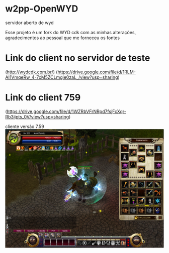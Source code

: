 # w2pp-OpenWYD
servidor aberto de wyd

Esse projeto é um fork do WYD cdk com as minhas alterações, agradecimentos ao pessoal que me forneceu os fontes

# Link do client no servidor de teste
(http://wydcdk.com.br/)
(https://drive.google.com/file/d/1RLM-AI1VmqeRw_4-7cM5ZCLmgie0zaL_/view?usp=sharing)

# Link do client 759
(https://drive.google.com/file/d/1WZRbVFrNRpd7fsjFcXqr-Rb3ijpts_0V/view?usp=sharing)

cliente versão 7.59
<img src="images/sv.bmp"><br>
